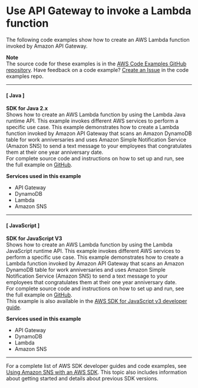 # Use API Gateway to invoke a Lambda function<a name="example_cross_LambdaAPIGateway_section"></a>

The following code examples show how to create an AWS Lambda function invoked by Amazon API Gateway\.

**Note**  
The source code for these examples is in the [AWS Code Examples GitHub repository](https://github.com/awsdocs/aws-doc-sdk-examples)\. Have feedback on a code example? [Create an Issue](https://github.com/awsdocs/aws-doc-sdk-examples/issues/new/choose) in the code examples repo\. 

------
#### [ Java ]

**SDK for Java 2\.x**  
 Shows how to create an AWS Lambda function by using the Lambda Java runtime API\. This example invokes different AWS services to perform a specific use case\. This example demonstrates how to create a Lambda function invoked by Amazon API Gateway that scans an Amazon DynamoDB table for work anniversaries and uses Amazon Simple Notification Service \(Amazon SNS\) to send a text message to your employees that congratulates them at their one year anniversary date\.   
 For complete source code and instructions on how to set up and run, see the full example on [GitHub](https://github.com/awsdocs/aws-doc-sdk-examples/tree/main/javav2/usecases/creating_lambda_apigateway)\.   

**Services used in this example**
+ API Gateway
+ DynamoDB
+ Lambda
+ Amazon SNS

------
#### [ JavaScript ]

**SDK for JavaScript V3**  
 Shows how to create an AWS Lambda function by using the Lambda JavaScript runtime API\. This example invokes different AWS services to perform a specific use case\. This example demonstrates how to create a Lambda function invoked by Amazon API Gateway that scans an Amazon DynamoDB table for work anniversaries and uses Amazon Simple Notification Service \(Amazon SNS\) to send a text message to your employees that congratulates them at their one year anniversary date\.   
 For complete source code and instructions on how to set up and run, see the full example on [GitHub](https://github.com/awsdocs/aws-doc-sdk-examples/tree/main/javascriptv3/example_code/cross-services/lambda-api-gateway)\.   
This example is also available in the [AWS SDK for JavaScript v3 developer guide](https://docs.aws.amazon.com/sdk-for-javascript/v3/developer-guide/api-gateway-invoking-lambda-example.html)\.  

**Services used in this example**
+ API Gateway
+ DynamoDB
+ Lambda
+ Amazon SNS

------

For a complete list of AWS SDK developer guides and code examples, see [Using Amazon SNS with an AWS SDK](sdk-general-information-section.md)\. This topic also includes information about getting started and details about previous SDK versions\.